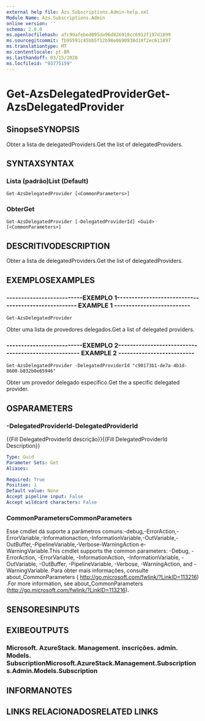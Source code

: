 ```yaml
---
external help file: Azs.Subscriptions.Admin-help.xml
Module Name: Azs.Subscriptions.Admin
online version: ''
schema: 2.0.0
ms.openlocfilehash: afc99afebed095da96d826918cc6912f197d1899
ms.sourcegitcommit: fb95591c45bb5f12b98e0690938d18f2ec611897
ms.translationtype: MT
ms.contentlocale: pt-BR
ms.lasthandoff: 03/15/2020
ms.locfileid: "93775159"
---
```

# <span data-ttu-id="ee216-101">Get-AzsDelegatedProvider</span><span class="sxs-lookup"><span data-stu-id="ee216-101">Get-AzsDelegatedProvider</span></span>

## <span data-ttu-id="ee216-102">Sinopse</span><span class="sxs-lookup"><span data-stu-id="ee216-102">SYNOPSIS</span></span>
<span data-ttu-id="ee216-103">Obter a lista de delegatedProviders.</span><span class="sxs-lookup"><span data-stu-id="ee216-103">Get the list of delegatedProviders.</span></span>

## <span data-ttu-id="ee216-104">SYNTAX</span><span class="sxs-lookup"><span data-stu-id="ee216-104">SYNTAX</span></span>

### <span data-ttu-id="ee216-105">Lista (padrão)</span><span class="sxs-lookup"><span data-stu-id="ee216-105">List (Default)</span></span>
```
Get-AzsDelegatedProvider [<CommonParameters>]
```

### <span data-ttu-id="ee216-106">Obter</span><span class="sxs-lookup"><span data-stu-id="ee216-106">Get</span></span>
```
Get-AzsDelegatedProvider [-DelegatedProviderId] <Guid> [<CommonParameters>]
```

## <span data-ttu-id="ee216-107">DESCRITIVO</span><span class="sxs-lookup"><span data-stu-id="ee216-107">DESCRIPTION</span></span>
<span data-ttu-id="ee216-108">Obter a lista de delegatedProviders.</span><span class="sxs-lookup"><span data-stu-id="ee216-108">Get the list of delegatedProviders.</span></span>

## <span data-ttu-id="ee216-109">EXEMPLOS</span><span class="sxs-lookup"><span data-stu-id="ee216-109">EXAMPLES</span></span>

### <span data-ttu-id="ee216-110">--------------------------EXEMPLO 1--------------------------</span><span class="sxs-lookup"><span data-stu-id="ee216-110">-------------------------- EXAMPLE 1 --------------------------</span></span>
```
Get-AzsDelegatedProvider
```

<span data-ttu-id="ee216-111">Obter uma lista de provedores delegados.</span><span class="sxs-lookup"><span data-stu-id="ee216-111">Get a list of delegated providers.</span></span>

### <span data-ttu-id="ee216-112">--------------------------EXEMPLO 2--------------------------</span><span class="sxs-lookup"><span data-stu-id="ee216-112">-------------------------- EXAMPLE 2 --------------------------</span></span>
```
Get-AzsDelegatedProvider -DelegatedProviderId "c90173b1-de7a-4b1d-8600-b832b0e65946"
```

<span data-ttu-id="ee216-113">Obter um provedor delegado específico.</span><span class="sxs-lookup"><span data-stu-id="ee216-113">Get the a specific delegated provider.</span></span>

## <span data-ttu-id="ee216-114">OS</span><span class="sxs-lookup"><span data-stu-id="ee216-114">PARAMETERS</span></span>

### <span data-ttu-id="ee216-115">-DelegatedProviderId</span><span class="sxs-lookup"><span data-stu-id="ee216-115">-DelegatedProviderId</span></span>
<span data-ttu-id="ee216-116">{{Fill DelegatedProviderId descrição}}</span><span class="sxs-lookup"><span data-stu-id="ee216-116">{{Fill DelegatedProviderId Description}}</span></span>

```yaml
Type: Guid
Parameter Sets: Get
Aliases: 

Required: True
Position: 1
Default value: None
Accept pipeline input: False
Accept wildcard characters: False
```

### <span data-ttu-id="ee216-117">CommonParameters</span><span class="sxs-lookup"><span data-stu-id="ee216-117">CommonParameters</span></span>
<span data-ttu-id="ee216-118">Esse cmdlet dá suporte a parâmetros comuns:-debug,-ErrorAction,-ErrorVariable,-Informationaction,-InformationVariable,-OutVariable,-OutBuffer,-PipelineVariable,-Verbose-WarningAction e-WarningVariable.</span><span class="sxs-lookup"><span data-stu-id="ee216-118">This cmdlet supports the common parameters: -Debug, -ErrorAction, -ErrorVariable, -InformationAction, -InformationVariable, -OutVariable, -OutBuffer, -PipelineVariable, -Verbose, -WarningAction, and -WarningVariable.</span></span> <span data-ttu-id="ee216-119">Para obter mais informações, consulte about_CommonParameters ( http://go.microsoft.com/fwlink/?LinkID=113216) .</span><span class="sxs-lookup"><span data-stu-id="ee216-119">For more information, see about_CommonParameters (http://go.microsoft.com/fwlink/?LinkID=113216).</span></span>

## <span data-ttu-id="ee216-120">SENSORES</span><span class="sxs-lookup"><span data-stu-id="ee216-120">INPUTS</span></span>

## <span data-ttu-id="ee216-121">EXIBE</span><span class="sxs-lookup"><span data-stu-id="ee216-121">OUTPUTS</span></span>

### <span data-ttu-id="ee216-122">Microsoft. AzureStack. Management. inscrições. admin. Models. Subscription</span><span class="sxs-lookup"><span data-stu-id="ee216-122">Microsoft.AzureStack.Management.Subscriptions.Admin.Models.Subscription</span></span>

## <span data-ttu-id="ee216-123">INFORMA</span><span class="sxs-lookup"><span data-stu-id="ee216-123">NOTES</span></span>

## <span data-ttu-id="ee216-124">LINKS RELACIONADOS</span><span class="sxs-lookup"><span data-stu-id="ee216-124">RELATED LINKS</span></span>

